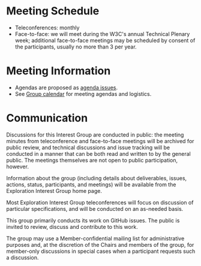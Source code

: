 # Meeting Schedule

* Teleconferences: monthly
* Face-to-face: we will meet during the W3C's annual Technical Plenary week; additional face-to-face meetings may be scheduled by consent of the participants, usually no more than 3 per year.

# Meeting Information

* Agendas are proposed as [agenda issues](https://github.com/w3c/exploration-ig/labels/agenda).
* See [Group calendar](https://www.w3.org/groups/ig/exploration/calendar/) for meeting agendas and logistics.




# Communication

Discussions for this Interest Group are conducted in public: the meeting minutes from teleconference and face-to-face meetings will be archived for public review, and technical discussions and issue tracking will be conducted in a manner that can be both read and written to by the general public. The meetings themselves are not open to public participation, however.

Information about the group (including details about deliverables, issues, actions, status, participants, and meetings) will be available from the Exploration Interest Group home page.

Most Exploration Interest Group teleconferences will focus on discussion of particular specifications, and will be conducted on an as-needed basis.

This group primarily conducts its work on GitHub issues. The public is invited to review, discuss and contribute to this work.

The group may use a Member-confidential mailing list for administrative purposes and, at the discretion of the Chairs and members of the group, for member-only discussions in special cases when a participant requests such a discussion.
